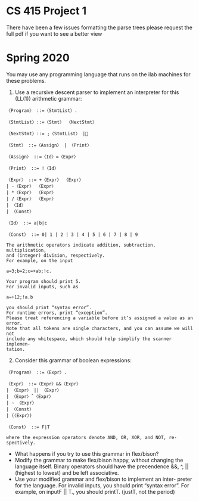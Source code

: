 # CS 415 Project 1

There have been a few issues formatting the parse trees please request the full pdf if you want to see a better view

# Spring 2020

You may use any programming language that runs on the ilab machines for
these problems.

1. Use a recursive descent parser to implement an interpreter for this (LL(1))
    arithmetic grammar:

```
〈Program〉 ::=〈StmtList〉.
```
```
〈StmtList〉::=〈Stmt〉 〈NextStmt〉
```
```
〈NextStmt〉::= ;〈StmtList〉 |
```
```
〈Stmt〉 ::=〈Assign〉 | 〈Print〉
```
```
〈Assign〉 ::=〈Id〉=〈Expr〉
```
```
〈Print〉 ::= !〈Id〉
```
```
〈Expr〉 ::= +〈Expr〉 〈Expr〉
| -〈Expr〉 〈Expr〉
| *〈Expr〉 〈Expr〉
| /〈Expr〉 〈Expr〉
| 〈Id〉
| 〈Const〉
```
```
〈Id〉 ::= a|b|c
```
```
〈Const〉 ::= 0| 1 | 2 | 3 | 4 | 5 | 6 | 7 | 8 | 9
```
```
The arithmetic operators indicate addition, subtraction, multiplication,
and (integer) division, respectively.
For example, on the input
```
```
a=3;b=2;c=+ab;!c.
```
```
Your program should print 5.
For invalid inputs, such as
```
```
a=+12;!a.b
```
```
you should print “syntax error”.
For runtime errors, print “exception”.
Please treat referencing a variable before it’s assigned a value as an error.
Note that all tokens are single characters, and you can assume we will not
include any whitespace, which should help simplify the scanner implemen-
tation.
```

2. Consider this grammar of boolean expressions:

```
〈Program〉 ::=〈Expr〉.
```
```
〈Expr〉 ::=〈Expr〉&&〈Expr〉
| 〈Expr〉 || 〈Expr〉
| 〈Expr〉ˆ〈Expr〉
| ∼ 〈Expr〉
| 〈Const〉
| (〈Expr〉)
```
```
〈Const〉 ::= F|T
```
```
where the expression operators denote AND, OR, XOR, and NOT, re-
spectively.
```
- What happens if you try to use this grammar in flex/bison?
- Modify the grammar to make flex/bison happy, without changing
    the language itself. Binary operators should have the precendence
    &&, ^, ||(highest to lowest) and be left associative.
- Use your modified grammar and flex/bison to implement an inter-
    preter for the language. For invalid inputs, you should print “syntax
    error”. For example, on inputF || T., you should printT. (justT,
    not the period)
